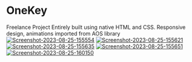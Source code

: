 # OneKey
Freelance Project
Entirely built using native HTML and CSS. Responsive design, animations imported from AOS library
<a href="https://ibb.co/RHBzYTp"><img src="https://i.ibb.co/9YVscH9/Screenshot-2023-08-25-155554.png" alt="Screenshot-2023-08-25-155554" border="0" /></a>
<a href="https://ibb.co/3pBZtcy"><img src="https://i.ibb.co/k4QCYXg/Screenshot-2023-08-25-155621.png" alt="Screenshot-2023-08-25-155621" border="0" /></a>
<a href="https://ibb.co/ChtkCvd"><img src="https://i.ibb.co/xJsp9Gv/Screenshot-2023-08-25-155635.png" alt="Screenshot-2023-08-25-155635" border="0" /></a>
<a href="https://ibb.co/VBCHt7w"><img src="https://i.ibb.co/bdvHPSb/Screenshot-2023-08-25-155651.png" alt="Screenshot-2023-08-25-155651" border="0" /></a>
<a href="https://ibb.co/0mG6b7y"><img src="https://i.ibb.co/k5SwC72/Screenshot-2023-08-25-160150.png" alt="Screenshot-2023-08-25-160150" border="0" /></a>

